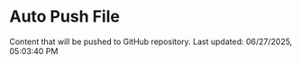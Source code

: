 # Auto Push File

Content that will be pushed to GitHub repository.
Last updated: 06/27/2025, 05:03:40 PM